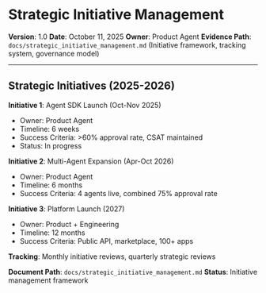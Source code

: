 # Strategic Initiative Management

**Version**: 1.0
**Date**: October 11, 2025
**Owner**: Product Agent
**Evidence Path**: `docs/strategic_initiative_management.md` (Initiative framework, tracking system, governance model)

---

## Strategic Initiatives (2025-2026)

**Initiative 1**: Agent SDK Launch (Oct-Nov 2025)

- Owner: Product Agent
- Timeline: 6 weeks
- Success Criteria: >60% approval rate, CSAT maintained
- Status: In progress

**Initiative 2**: Multi-Agent Expansion (Apr-Oct 2026)

- Owner: Product Agent
- Timeline: 6 months
- Success Criteria: 4 agents live, combined 75% approval rate

**Initiative 3**: Platform Launch (2027)

- Owner: Product + Engineering
- Timeline: 12 months
- Success Criteria: Public API, marketplace, 100+ apps

**Tracking**: Monthly initiative reviews, quarterly strategic reviews

**Document Path**: `docs/strategic_initiative_management.md`
**Status**: Initiative management framework

